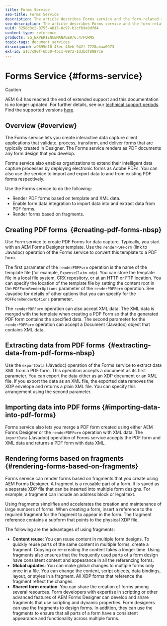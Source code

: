 ```yaml
---
title: Forms Service
seo-title: Forms Service
description: The article describes Forms service and the form-related tasks you can perform using Forms service.
seo-description: The article describes Forms service and the form-related tasks you can perform using Forms service.
uuid: 3258d3c2-8755-4815-8c97-b2cfb9a9dfd4
content-type: reference
products: SG_EXPERIENCEMANAGER/6.4/FORMS
topic-tags: document_services
discoiquuid: a9695d10-43ec-40eb-942f-7720abaa0973
exl-id: a1c7c90f-6b50-4bc1-9972-1d3bdf8887ce
---
```

# Forms Service {#forms-service}

>[!CAUTION]
>
>AEM 6.4 has reached the end of extended support and this documentation is no longer updated. For further details, see our [technical support periods](https://helpx.adobe.com/support/programs/eol-matrix.html). Find the supported versions [here](https://experienceleague.adobe.com/docs/).

## Overview {#overview}

The Forms service lets you create interactive data capture client applications that validate, process, transform, and deliver forms that are typically created in Designer. The Forms service renders as PDF documents any form design that you develop.

Forms service also enables organizations to extend their intelligent data capture processes by deploying electronic forms as Adobe PDFs. You can also use the service to import and export data to and from existing PDF forms respectively.

Use the Forms service to do the following:

* Render PDF forms based on template and XML data.
* Enable form data integration to import data into and extract data from PDF forms.
* Render forms based on fragments.

## Creating PDF forms&nbsp; {#creating-pdf-forms-nbsp}

Use Form service to create PDF Forms for data capture. Typically, you start with an AEM Forms Designer template. Use the `renderPDFForm` (link to Javadoc) operation of the Forms service to convert this template to a PDF form.

The first parameter of the `renderPDFForm` operation is the name of the template file (for example, `ExpenseClaim.xdp`). You can store the template file in a local file system, CRX repository, or at an HTTP or FTP location. You can specify the location of the template file by setting the content root in the `PDFFormRenderOptions` parameter of the `renderPDFForm` operation. See Javadoc for details of other options that you can specify for the `PDFFormRenderOptions` parameter.

The `renderPDFForm` operation can also accept XML data. The XML data is merged with the template when creating a PDF Form so that the generated PDF form contains the specified data. The second parameter for the `renderPDFForm` operation can accept a Document (Javadoc) object that contains XML data.

## Extracting data from PDF forms&nbsp; {#extracting-data-from-pdf-forms-nbsp}

Use the `exportData` (Javadoc) operation of the Forms service to extract data XML from a PDF form. This operation accepts a document as its first parameter. You can export the data either as an XDP document or an XML file. If you export the data as an XML file, the exported data removes the XDP envelope and returns a plain XML file. You can specify this arrangement using the second parameter.

## Importing data into PDF forms {#importing-data-into-pdf-forms}

Forms service also lets you merge a PDF form created using either AEM Forms Designer or the `renderPDFForm` operation with XML data. The `importData` (Javadoc) operation of Forms service accepts the PDF form and XML data and returns a PDF form with data XML.

## Rendering forms based on fragments {#rendering-forms-based-on-fragments}

Forms service can render forms based on fragments that you create using AEM Forms Designer. A fragment is a reusable part of a form. It is saved as a separate XDP file that can be inserted into multiple form designs. For example, a fragment can include an address block or legal text.

Using fragments simplifies and accelerates the creation and maintenance of large numbers of forms. When creating a form, insert a reference to the required fragment for the fragment to appear in the form. The fragment reference contains a subform that points to the physical XDP file.

The following are the advantages of using fragments:

* **Content reuse**: You can reuse content in multiple form designs. To quickly reuse parts of the same content in multiple forms, create a fragment. Copying or re-creating the content takes a longer time. Using fragments also ensures that the frequently used parts of a form design have consistent content and appearance in all the referencing forms.
* **Global updates**: You can make global changes to multiple forms only once in a file. You can change the content, script objects, data bindings, layout, or styles in a fragment. All XDP forms that reference the fragment reflect the changes.
* **Shared form creation**: You can share the creation of forms among several resources. Form developers with expertise in scripting or other advanced features of AEM Forms Designer can develop and share fragments that use scripting and dynamic properties. Form designers can use the fragments to design forms. In addition, they can use the fragments to ensure that all parts of a form have a consistent appearance and functionality across multiple forms.

